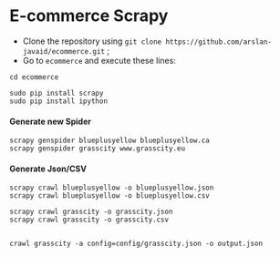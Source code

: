 # E-commerce Scrapy


* Clone the repository using `git clone https://github.com/arslan-javaid/ecommerce.git` ;
* Go to `ecommerce` and execute these lines:
```
cd ecommerce

sudo pip install scrapy
sudo pip install ipython
```

#### Generate new Spider
```
scrapy genspider blueplusyellow blueplusyellow.ca
scrapy genspider grasscity www.grasscity.eu
```

#### Generate Json/CSV
```
scrapy crawl blueplusyellow -o blueplusyellow.json
scrapy crawl blueplusyellow -o blueplusyellow.csv

scrapy crawl grasscity -o grasscity.json
scrapy crawl grasscity -o grasscity.csv


crawl grasscity -a config=config/grasscity.json -o output.json
```